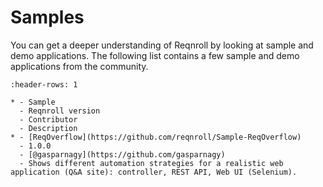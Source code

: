 # Samples

You can get a deeper understanding of Reqnroll by looking at sample and demo applications. The following list contains a few sample and demo applications from the community.

```{list-table}
:header-rows: 1

* - Sample
  - Reqnroll version
  - Contributor
  - Description
* - [ReqOverflow](https://github.com/reqnroll/Sample-ReqOverflow)
  - 1.0.0
  - [@gasparnagy](https://github.com/gasparnagy)
  - Shows different automation strategies for a realistic web application (Q&A site): controller, REST API, Web UI (Selenium).

```